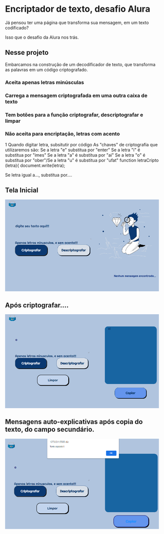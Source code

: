 # Encriptador de texto, desafio Alura

Já pensou ter uma página que transforma sua mensagem, em um texto codificado?

Isso que o desafio da Alura nos trás.

## Nesse projeto
Embarcamos na construção de um decodificador de texto, que transforma as palavras em um código criptografado.

### Aceita apenas letras minúsculas
### Carrega a mensagem criptografada em uma outra caixa de texto

### Tem botões para a função criptografar, descriptografar e limpar

### Não aceita para encriptação, letras com acento


 1 Quando digitar letra, subsitutir por código
As "chaves" de criptografia que utilizaremos são:
Se a letra "e" substitua por "enter"
Se a letra "i" é substitua por "imes"
Se a letra "a" é substitua por  "ai"
Se a letra "o" é substitua por "ober"/Se a letra "u" é substitua por "ufat"
 function letraCripto (letra){
  document.write(letra);   


Se letra igual a..., substitua por....

## Tela Inicial
![tela inicial](./images/tela-inicial.png)

## Após criptografar....
![tela criptografar](./images/tela-criptografar.png)


## Mensagens auto-explicativas após copia do texto, do campo secundário.
![tela texto copiado](./images/texto-copiado.png)
